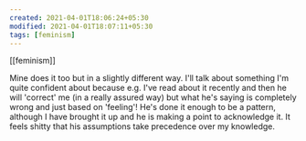 ```yaml
---
created: 2021-04-01T18:06:24+05:30
modified: 2021-04-01T18:07:11+05:30
tags: [feminism]
---
```

[[feminism]]

 Mine does it too but in a slightly different way. I'll talk about something I'm quite confident about because e.g. I've read about it recently and then he will 'correct' me (in a really assured way) but what he's saying is completely wrong and just based on 'feeling'! He's done it enough to be a pattern, although I have brought it up and he is making a point to acknowledge it. It feels shitty that his assumptions take precedence over my knowledge. 
